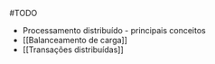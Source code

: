 #TODO
* Processamento distribuído - principais conceitos
* [[Balanceamento de carga]]
* [[Transações distribuídas]]